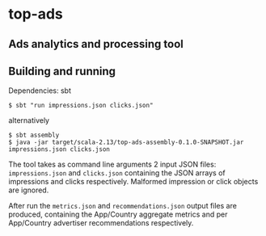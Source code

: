 # top-ads

## Ads analytics and processing tool

## Building and running

Dependencies: sbt

```
$ sbt "run impressions.json clicks.json"
```

alternatively

```
$ sbt assembly
$ java -jar target/scala-2.13/top-ads-assembly-0.1.0-SNAPSHOT.jar impressions.json clicks.json
```

The tool takes as command line arguments 2 input JSON files: `impressions.json` and `clicks.json` containing
the JSON arrays of impressions and clicks respectively. Malformed impression or click objects are ignored.

After run the `metrics.json` and `recommendations.json` output files are produced, containing the App/Country
aggregate metrics and per App/Country advertiser recommendations respectively.
